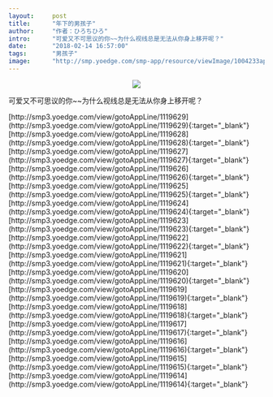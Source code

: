 ```yaml
---
layout:     post
title:      "年下的男孩子"
author:     "作者：ひろちひろ"
intro:      "可爱又不可思议的你~~为什么视线总是无法从你身上移开呢？"
date:       "2018-02-14 16:57:00"
tags:       "男孩子"
image:      "http://smp.yoedge.com/smp-app/resource/viewImage/1004233appline.png"
---
```

<div style="text-align: center">
<p><img src="http://smp.yoedge.com/smp-app/resource/viewImage/1004233appline.png"/></p>
</div>
<p class="post-meta">
<span>可爱又不可思议的你~~为什么视线总是无法从你身上移开呢？</span>
</p>
[http://smp3.yoedge.com/view/gotoAppLine/1119629](http://smp3.yoedge.com/view/gotoAppLine/1119629){:target="_blank"}
[http://smp3.yoedge.com/view/gotoAppLine/1119628](http://smp3.yoedge.com/view/gotoAppLine/1119628){:target="_blank"}
[http://smp3.yoedge.com/view/gotoAppLine/1119627](http://smp3.yoedge.com/view/gotoAppLine/1119627){:target="_blank"}
[http://smp3.yoedge.com/view/gotoAppLine/1119626](http://smp3.yoedge.com/view/gotoAppLine/1119626){:target="_blank"}
[http://smp3.yoedge.com/view/gotoAppLine/1119625](http://smp3.yoedge.com/view/gotoAppLine/1119625){:target="_blank"}
[http://smp3.yoedge.com/view/gotoAppLine/1119624](http://smp3.yoedge.com/view/gotoAppLine/1119624){:target="_blank"}
[http://smp3.yoedge.com/view/gotoAppLine/1119623](http://smp3.yoedge.com/view/gotoAppLine/1119623){:target="_blank"}
[http://smp3.yoedge.com/view/gotoAppLine/1119622](http://smp3.yoedge.com/view/gotoAppLine/1119622){:target="_blank"}
[http://smp3.yoedge.com/view/gotoAppLine/1119621](http://smp3.yoedge.com/view/gotoAppLine/1119621){:target="_blank"}
[http://smp3.yoedge.com/view/gotoAppLine/1119620](http://smp3.yoedge.com/view/gotoAppLine/1119620){:target="_blank"}
[http://smp3.yoedge.com/view/gotoAppLine/1119619](http://smp3.yoedge.com/view/gotoAppLine/1119619){:target="_blank"}
[http://smp3.yoedge.com/view/gotoAppLine/1119618](http://smp3.yoedge.com/view/gotoAppLine/1119618){:target="_blank"}
[http://smp3.yoedge.com/view/gotoAppLine/1119617](http://smp3.yoedge.com/view/gotoAppLine/1119617){:target="_blank"}
[http://smp3.yoedge.com/view/gotoAppLine/1119616](http://smp3.yoedge.com/view/gotoAppLine/1119616){:target="_blank"}
[http://smp3.yoedge.com/view/gotoAppLine/1119615](http://smp3.yoedge.com/view/gotoAppLine/1119615){:target="_blank"}
[http://smp3.yoedge.com/view/gotoAppLine/1119614](http://smp3.yoedge.com/view/gotoAppLine/1119614){:target="_blank"}


